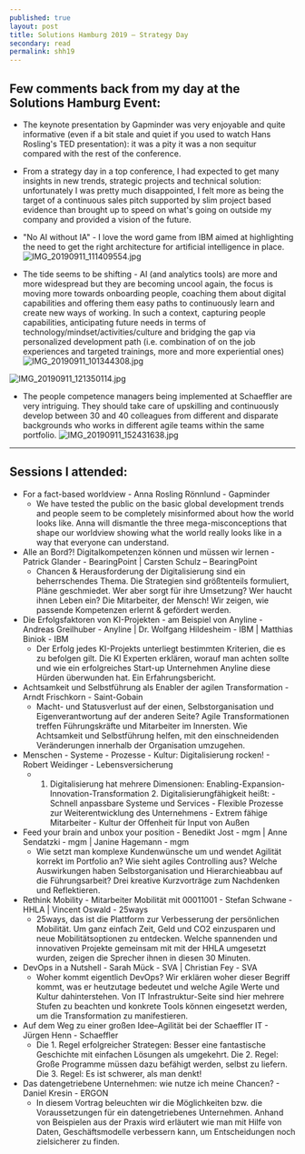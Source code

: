 ```yaml
---
published: true
layout: post
title: Solutions Hamburg 2019 – Strategy Day
secondary: read
permalink: shh19
---
```


## Few comments back from my day at the Solutions Hamburg Event:

* The keynote presentation by Gapminder was very enjoyable and quite informative (even if a bit stale and quiet if you used to watch Hans Rosling's TED presentation): it was a pity it was a non sequitur compared with the rest of the conference.
* From a strategy day in a top conference, I had expected to get many insights in new trends, strategic projects and technical solution: unfortunately I was pretty much disappointed, I felt more as being the target of a continuous sales pitch supported by slim project based evidence than brought up to speed on what's going on outside my company and provided a vision of the future.
* "No AI without IA" - I love the word game from IBM aimed at highlighting the need to get the right architecture for artificial intelligence in place.
![IMG_20190911_111409554.jpg]({{site.baseurl}}/images/IMG_20190911_111409554.jpg)

* The tide seems to be shifting - AI (and analytics tools) are more and more widespread but they are becoming uncool again, the focus is moving more towards onboarding people, coaching them about digital capabilities and offering them easy paths to continuously learn and create new ways of working. In such a context, capturing people capabilities, anticipating future needs in terms of technology/mindset/activities/culture and bridging the gap via personalized development path (i.e. combination of on the job experiences and targeted trainings, more and more experiential ones)
![IMG_20190911_101344308.jpg]({{site.baseurl}}/images/IMG_20190911_101344308.jpg)

![IMG_20190911_121350114.jpg]({{site.baseurl}}/images/IMG_20190911_121350114.jpg)


* The people competence managers being implemented at Schaeffler are very intriguing. They should take care of upskilling and continuously develop between 30 and 40 colleagues from different and disparate backgrounds who works in different agile teams within the same portfolio.
![IMG_20190911_152431638.jpg]({{site.baseurl}}/images/IMG_20190911_152431638.jpg)


***

## Sessions I attended:

* For a fact-based worldview - Anna Rosling Rönnlund - Gapminder
	* We have tested the public on the basic global development trends and people seem to be completely misinformed about how the world looks like. Anna will dismantle the three mega-misconceptions that shape our worldview showing what the world really looks like in a way that everyone can understand.
* Alle an Bord?! Digitalkompetenzen können und müssen wir lernen - Patrick Glander - BearingPoint | Carsten Schulz – BearingPoint
	* Chancen & Herausforderung der Digitalisierung sind ein beherrschendes Thema. Die Strategien sind größtenteils formuliert, Pläne geschmiedet. Wer aber sorgt für ihre Umsetzung? Wer haucht ihnen Leben ein? Die Mitarbeiter, der Mensch! Wir zeigen, wie passende Kompetenzen erlernt & gefördert werden.
* Die Erfolgsfaktoren von KI-Projekten - am Beispiel von Anyline - Andreas Greilhuber - Anyline | Dr. Wolfgang Hildesheim - IBM | Matthias Biniok - IBM
	* Der Erfolg jedes KI-Projekts unterliegt bestimmten Kriterien, die es zu befolgen gilt. Die KI Experten erklären, worauf man achten sollte und wie ein erfolgreiches Start-up Unternehmen Anyline diese Hürden überwunden hat. Ein Erfahrungsbericht. 
* Achtsamkeit und Selbstführung als Enabler der agilen Transformation - Arndt Frischkorn - Saint-Gobain
	* Macht- und Statusverlust auf der einen, Selbstorganisation und Eigenverantwortung auf der anderen Seite? Agile Transformationen treffen Führungskräfte und Mitarbeiter im Innersten. Wie Achtsamkeit und Selbstführung helfen, mit den einschneidenden Veränderungen innerhalb der Organisation umzugehen.
* Menschen - Systeme - Prozesse - Kultur: Digitalisierung rocken! - Robert Weidinger - Lebensversicherung
	* 1. Digitalisierung hat mehrere Dimensionen: Enabling-Expansion-Innovation-Transformation 2. Digitalisierungfähigkeit heißt: - Schnell anpassbare Systeme und Services - Flexible Prozesse zur Weiterentwicklung des Unternehmens - Extrem fähige Mitarbeiter - Kultur der Offenheit für Input von Außen
* Feed your brain and unbox your position - Benedikt Jost - mgm | Anne Sendatzki - mgm | Janine Hagemann - mgm
	* Wie setzt man komplexe Kundenwünsche um und wendet Agilität korrekt im Portfolio an? Wie sieht agiles Controlling aus? Welche Auswirkungen haben Selbstorganisation und Hierarchieabbau auf die Führungsarbeit? Drei kreative Kurzvorträge zum Nachdenken und Reflektieren.
* Rethink Mobility - Mitarbeiter Mobilität mit 00011001 - Stefan Schwane - HHLA | Vincent Oswald - 25ways
	* 25ways, das ist die Plattform zur Verbesserung der persönlichen Mobilität. Um ganz einfach Zeit, Geld und CO2 einzusparen und neue Mobilitätsoptionen zu entdecken. Welche spannenden und innovativen Projekte gemeinsam mit mit der HHLA umgesetzt wurden, zeigen die Sprecher ihnen in diesen 30 Minuten.
* DevOps in a Nutshell - Sarah Mück - SVA | Christian Fey - SVA
	* Woher kommt eigentlich DevOps? Wir erklären woher dieser Begriff kommt, was er heutzutage bedeutet und welche Agile Werte und Kultur dahinterstehen. Von IT Infrastruktur-Seite sind hier mehrere Stufen zu beachten und konkrete Tools können eingesetzt werden, um die Transformation zu manifestieren.
* Auf dem Weg zu einer großen Idee–Agilität bei der Schaeffler IT - Jürgen Henn - Schaeffler
	* Die 1. Regel erfolgreicher Strategen: Besser eine fantastische Geschichte mit einfachen Lösungen als umgekehrt. Die 2. Regel: Große Programme müssen dazu befähigt werden, selbst zu liefern. Die 3. Regel: Es ist schwerer, als man denkt!
* Das datengetriebene Unternehmen: wie nutze ich meine Chancen? - Daniel Kresin - ERGON
	* In diesem Vortrag beleuchten wir die Möglichkeiten bzw. die Voraussetzungen für ein datengetriebenes Unternehmen. Anhand von Beispielen aus der Praxis wird erläutert wie man mit Hilfe von Daten, Geschäftsmodelle verbessern kann, um Entscheidungen noch zielsicherer zu finden.
